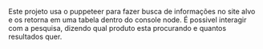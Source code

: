 Este projeto usa o puppeteer para fazer busca de informações no site alvo e os retorna em uma tabela dentro do console node. 
É possivel interagir com a pesquisa, dizendo qual produto esta procurando e quantos resultados quer.
